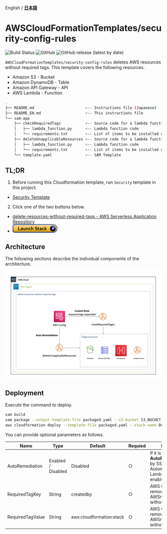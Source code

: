 English / [**日本語**](README_JP.md)

# AWSCloudFormationTemplates/security-config-rules
![Build Status](https://codebuild.ap-northeast-1.amazonaws.com/badges?uuid=eyJlbmNyeXB0ZWREYXRhIjoiLzdYc1dVbmpHY1IvdnVCK2FrTS85dFhHMytNS2kzdEJ1YnE0MFhlc0ttanVIWWRhL1dBOTltSFZERGtZYWlmdlZnWElXWTBjcjdzSldHT0YyaGkxd01rPSIsIml2UGFyYW1ldGVyU3BlYyI6InF5RTZQQTBEYUNBVUJZU0kiLCJtYXRlcmlhbFNldFNlcmlhbCI6MX0%3D&branch=master)
![GitHub](https://img.shields.io/github/license/eijikominami/aws-cloudformation-templates)
![GitHub release (latest by date)](https://img.shields.io/github/v/release/eijikominami/aws-cloudformation-templates)

``AWSCloudFormationTemplates/security-config-rules`` deletes AWS resources without required tags. This template covers the following resources.

+ Amazon S3 - Bucket
+ Amazon DynamoDB - Table
+ Amazon API Gateway - API
+ AWS Lambda - Function

```bash
.
├── README.md                       <-- Instructions file (Japanese)
├── README_EN.md                    <-- This instructions file
└── sam-app
    ├── checkRequiredTags           <-- Source code for a lambda function（AWS Config Custom Rules）
    │   ├── lambda_function.py      <-- Lambda function code
    │   └── requirements.txt        <-- List of items to be installed using pip install
    ├── deleteUnapplicableResources <-- Source code for a lambda function
    │   ├── lambda_function.py      <-- Lambda function code
    │   └── requirements.txt        <-- List of items to be installed using pip install
    └── template.yaml               <-- SAM Template
```

## TL;DR

1. Before running this Cloudformation template, run  ``Security`` template in this project.

+ [Security Template](../security/README.md)

2. Click one of the two buttons below.

+ [delete-resources-without-required-tags - AWS Serverless Application Repository](https://serverlessrepo.aws.amazon.com/applications/arn:aws:serverlessrepo:us-east-1:172664222583:applications~delete-resources-without-required-tags)
+ [![cloudformation-launch-stack](../images/cloudformation-launch-stack.png)](https://console.aws.amazon.com/cloudformation/home?region=ap-northeast-1#/stacks/create/review?stackName=DefaultSecuritySettings-ConfigRules&templateURL=https://eijikominami.s3-ap-northeast-1.amazonaws.com/aws-cloudformation-templates/security-config-rules/packaged.yaml)

## Architecture

The following sections describe the individual components of the architecture.

![](../images/architecture-delete-resources-without-required-tags.png)

## Deployment

Execute the command to deploy.

```bash
sam build
sam package --output-template-file packaged.yaml --s3-bucket S3_BUCKET_NAME
aws cloudformation deploy --template-file packaged.yaml --stack-name DefaultSecuritySettings-ConfigRules --s3-bucket S3_BUCKET_NAM --capabilities CAPABILITY_NAMED_IAM
```

You can provide optional parameters as follows.

| Name | Type | Default | Requied | Details | 
| --- | --- | --- | --- | --- |
| AutoRemediation | Enabled / Disabled | Disabled | ○ | If it is Enabled, **AutoRemediation** by SSM Automation and Lambda are enabled. |
| RequiredTagKey | String | createdby | ○ | AWS Config removes AWSnresouces without this tag. |
| RequiredTagValue | String | aws:cloudformation:stack | ○ | AWS Config removes AWSnresouces without this tag. |